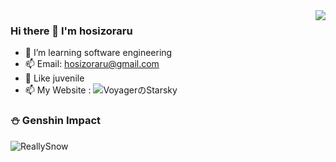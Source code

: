 <!--
### Hi there 👋
-->

<!--
**hosizoraru/hosizoraru** is a ✨ _special_ ✨ repository because its `README.md` (this file) appears on your GitHub profile.

Here are some ideas to get you started:

- 🔭 I’m currently working on ...
- 🌱 I’m currently learning ...
- 👯 I’m looking to collaborate on ...
- 🤔 I’m looking for help with ...
- 💬 Ask me about ...
- 📫 How to reach me: ...
- 😄 Pronouns: ...
- ⚡ Fun fact: ...
-->
<img align="right" src="https://github-readme-stats.vercel.app/api?username=hosizoraru&include_all_commits=true&show_icons=true&theme=buefy&count_private=true&hide_border=true" />

### Hi there 👋 I'm hosizoraru
- 🌱 I’m learning software engineering
- 📫 Email: hosizoraru@gmail.com
- 🥰 Like juvenile
- 📫 My Website : ![VoyagerのStarsky](starsky.earth)

### ⛄ Genshin Impact
![ReallySnow](https://genshin-card.getloli.com/48/77382217.png)
